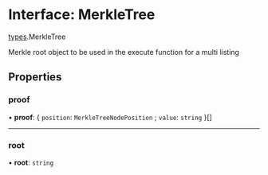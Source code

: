 # Interface: MerkleTree

[types](../modules/types.md).MerkleTree

Merkle root object to be used in the execute function for a multi listing

## Properties

### proof

• **proof**: { `position`: `MerkleTreeNodePosition` ; `value`: `string`  }[]

___

### root

• **root**: `string`
